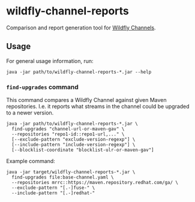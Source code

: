 # wildfly-channel-reports

Comparison and report generation tool for [Wildfly Channels](https://github.com/wildfly-extras/wildfly-channel).

## Usage

For general usage information, run:

```shell
java -jar path/to/wildfly-channel-reports-*.jar --help
```

### `find-upgrades` command

This command compares a Wildfly Channel against given Maven repositories. I.e. it reports what streams in the channel 
could be upgraded to a newer version. 

```shell
java -jar path/to/wildfly-channel-reports-*.jar \
  find-upgrades "channel-url-or-maven-gav" \
  --repositories "repo1-id::repo1-url,..." \
  [--exclude-pattern "exclude-version-regexp"] \
  [--include-pattern "include-version-regexp"] \
  [--blocklist-coordinate "blocklist-ulr-or-maven-gav"]
```

Example command:

```shell
java -jar target/wildfly-channel-reports-*.jar \
  find-upgrades file:base-channel.yaml \
  --repositories mrrc::https://maven.repository.redhat.com/ga/ \
  --exclude-pattern "[.-]fuse-" \
  --include-pattern "[.-]redhat-"
```